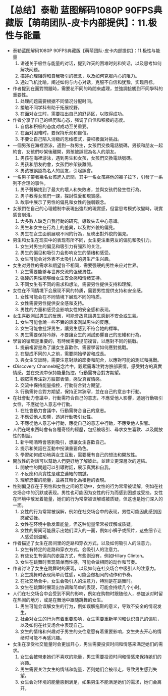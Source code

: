 # 【总结】泰勒 蓝图解码1080P 90FPS典藏版【萌萌团队-皮卡内部提供】：11.极性与能量

-   泰勒蓝图解码1080P 90FPS典藏版【萌萌团队-皮卡内部提供】：11.极性与能量
    1.  讲述关于极性与能量的对话，提到昨天的困难时刻和笑话，以及思考如何解决问题。
    2.  描述心理阻碍和自我吸引的概念，以及如何克服内心的阻力。
    3.  通过飞机比喻，阐述如何与内心对话，克服不自信和犹豫，实现目标。
-   作者提到在面對問題時，需要花不同的時間來處理，並強調接觸到不同學科的重要性。
    1.  处理问题需要根据不同情况分配时间。
    2.  接触不同学科有助于拓展视野。
    3.  在面对女生时，需要拉出自己的舒适区，以取得成功。
-   作者分享了自己的经历和心态，强调了自信和积极的态度。
    1.  自信和积极的态度对成功至关重要。
    2.  在面对困难时，要保持乐观和自信。
    3.  不要让自己陷入消极的思维模式，要积极面对挑战。
-   一個男孩在海裡游泳，遇到一群男生，女孩們交換電話號碼，男孩和朋友一起約會，女孩們吵架後離開，男孩被誤認為名人的朋友。
    1.  男孩在海裡游泳，遇到男生和女孩，女孩們交換電話號碼。
    2.  男孩和朋友約會，女孩們吵架後離開。
    3.  男孩被誤認為名人的朋友，引起誤會。
-   一名男子帶著幾名女孩進入房間，其中一名女孩將他的褲子拉下，引發了一系列不合理的事件。
    1.  男子聲稱找到了最大的壞人和失敗者，並與女孩們發生性行為。
    2.  男子教導女孩們一課，探討性愛和現實感。
    3.  故事中展示了男性的偏見和女性的強弱觀念。
-   女孩們在自己的心理體制中表現出強烈的現實感，但當思考模式改變時，現實感會崩潰。
    1.  大多數人缺乏自我行動的研究，導致失去中心意識。
    2.  男生和女生在行為上的差異，以及對外貌的偏見。
    3.  男生在女生面前展現不同的行為，反映出對外貌的偏見。
-   男生和女生在现实中的表现有所不同，女生更注重男友的偏见和吸引力。
    1.  女生对男生的偏见和吸引力有强烈的关注。
    2.  男生的偏见和吸引力会影响女生的情绪和感受。
    3.  女生可能会对外表不太吸引人的男生产生兴趣。
-   女生对男性的需求和期望各不相同，需要强硬的男性来应对世界。
    1.  女生需要能够与世界交流的强硬男性。
    2.  强硬的男性能够给女生安全感和情绪支持。
    3.  不同女生有不同的需求和想法，需要男性提供支持和理解。
-   女性在不同情境下会展现不同的特质，需要男性提供支持和安全感。
    1.  女性可能会在不同情境下展现不同的特质。
    2.  女性需要男性提供安全感和支持。
    3.  男性的力量和感受会影响女性的安全感和表现。
-   女生喜歡測試男生的反應，可能會故意讓男生感到不安全或生氣。
    1.  女生可能會說一些不實的話來測試男生的反應。
    2.  女生可能會批評男生，讓男生感到不符合她的標準。
    3.  男生需要保持冷靜，不要讓女生的測試影響自己的思維和行為。
-   學習的循環是重要的，有時候需要提前複習，以應對不同的挑戰。
    1.  提前複習是為了讓女生喜歡你，需要學習如何應對挑戰。
    2.  在變成不同的人之前，需要開始學習和成長。
    3.  與女生交談時，需要注意對話的節奏和配合，以應對可能的測試和挑戰。
-   《Discovery Channel》紀念片中，觀眾需專注對方臉部表情，感受對方的真實情感，並在交流中保持能量指控，行動需符合對方期望。
    1.  觀眾需專注對方臉部表情，感受真實情感。
    2.  交流中保持能量指控，行動符合對方期望。
    3.  行動需符合對方期望，保持正常狹窄，並在自己的意志中行動。
-   在社會動力會議中，行動需符合自己的意志，不應受他人影響，透過行動吸引女性，不應從他人意志中行動。
    1.  在社會動力會議中，行動需符合自己的意志。
    2.  不應受他人影響，透過行動吸引女性。
    3.  不應從他人意志中行動，應從自己的意志中行動，不應受他人影響。
-   人們在喝東西時會有各種奇怪的經歷，包括被吸引、尋求女生喜歡、以及開放性的對話。
    1.  新手喝酒時會感到吸引，想讓女生喜歡自己。
    2.  提示和笑話在互動中扮演重要角色。
    3.  學習如何成功地與女生互動，需要擁有自己的想法和開放性。
-   開放性的對話可以幫助人們更好地了解彼此，並建立更深層次的連結。
    1.  開放性的問題可以引導對話，展示真實和自我。
    2.  不反應和真實性是建立連結的關鍵。
    3.  理解恐懼的能量，並將其轉化為積極的表現。
-   性别偏见存在于男性和女性之间的互动中，女性的行为常常被误解，例如在社交场合中的沉默或表现。男性也可能因为女性的行为而感到困惑或受挫。女性在环境中散发着能量，她们的行为常常被误解或被质疑，但这也是她们深入的一面。
    1.  女性的行为常常被误解，例如在社交场合中的表现，男性可能因此感到困惑或受挫。
    2.  女性在环境中散发着能量，但这种能量常常被误解或质疑。
    3.  女性的房间可能展示出她们深入的一面，例如小裤子或照片，这些细节让人感受到温暖。
-   作者描述了女生在房间里的走路和穿衣方式，以及如何吸引人的注意力。
    1.  女生有特定的走路和穿衣方式，会吸引人的注意力。
    2.  有些女生有偏向的走路方式，有些则没有，例如Hillary Clinton。
    3.  女生在跳舞时表现简单而性感，可能会做相同的动作和节奏。
-   作者讨论了女生在跳舞时的表现，以及如何在社交场合中吸引人的注意力。
    1.  女生跳舞时表现简单而性感，可能会做相同的动作和节奏。
    2.  在社交场合中，女生会吸引人的注意力，特别是在跳舞时。
    3.  女生在跳舞时展现出协调和简单的表现，可能会持续几个小时。
-   人们在社交场合中会受到不同的影响，例如在购物时跟随他人，参加派对时留在热闹的地方，或是在舞池中跟随跳舞的女生。
    1.  男生可能会误解女生的行为，例如误解拖鞋的意义，导致不安全的情况发生。
    2.  社会对女生的行为有着重要影响，女生需要重新学习和认识自己的偏见，以及如何在社交场合中表现自己。
    3.  女生的情绪和兴趣对于男生的交往意愿有着重要影响，女生失去开心的情绪时可能不再感兴趣。
-   女生在享受社交能量时会更加开心，男生需要投资时间和情感来满足她们的需求。
    1.  女生会被带走她们不喜欢的能量，男生需要投资时间和情感来保持她们的兴趣。
    2.  男生需要关注女生的情绪和能量，否则她们会被带走，导致男生感到失望。
    3.  女生会对环境的能量感到满足，如果男生不能满足她们的需求，她们会离开。